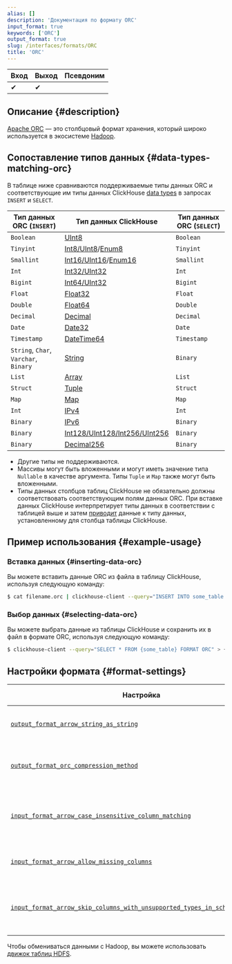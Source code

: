 ```yaml
---
alias: []
description: 'Документация по формату ORC'
input_format: true
keywords: ['ORC']
output_format: true
slug: /interfaces/formats/ORC
title: 'ORC'
---
```


| Вход | Выход | Псевдоним |
|------|-------|-----------|
| ✔    | ✔     |           |

## Описание {#description}

[Apache ORC](https://orc.apache.org/) — это столбцовый формат хранения, который широко используется в экосистеме [Hadoop](https://hadoop.apache.org/).

## Сопоставление типов данных {#data-types-matching-orc}

В таблице ниже сравниваются поддерживаемые типы данных ORC и соответствующие им типы данных ClickHouse [data types](/sql-reference/data-types/index.md) в запросах `INSERT` и `SELECT`.

| Тип данных ORC (`INSERT`)            | Тип данных ClickHouse                                                                                          | Тип данных ORC (`SELECT`) |
|-------------------------------------|----------------------------------------------------------------------------------------------------------------|---------------------------|
| `Boolean`                           | [UInt8](/sql-reference/data-types/int-uint.md)                                                             | `Boolean`                 |
| `Tinyint`                           | [Int8/UInt8](/sql-reference/data-types/int-uint.md)/[Enum8](/sql-reference/data-types/enum.md)   | `Tinyint`                 |
| `Smallint`                          | [Int16/UInt16](/sql-reference/data-types/int-uint.md)/[Enum16](/sql-reference/data-types/enum.md) | `Smallint`                |
| `Int`                               | [Int32/UInt32](/sql-reference/data-types/int-uint.md)                                                      | `Int`                     |
| `Bigint`                            | [Int64/UInt32](/sql-reference/data-types/int-uint.md)                                                      | `Bigint`                  |
| `Float`                             | [Float32](/sql-reference/data-types/float.md)                                                              | `Float`                   |
| `Double`                            | [Float64](/sql-reference/data-types/float.md)                                                              | `Double`                  |
| `Decimal`                           | [Decimal](/sql-reference/data-types/decimal.md)                                                            | `Decimal`                 |
| `Date`                              | [Date32](/sql-reference/data-types/date32.md)                                                              | `Date`                    |
| `Timestamp`                         | [DateTime64](/sql-reference/data-types/datetime64.md)                                                      | `Timestamp`               |
| `String`, `Char`, `Varchar`, `Binary` | [String](/sql-reference/data-types/string.md)                                                              | `Binary`                  |
| `List`                              | [Array](/sql-reference/data-types/array.md)                                                                | `List`                    |
| `Struct`                            | [Tuple](/sql-reference/data-types/tuple.md)                                                                | `Struct`                  |
| `Map`                               | [Map](/sql-reference/data-types/map.md)                                                                    | `Map`                     |
| `Int`                               | [IPv4](/sql-reference/data-types/int-uint.md)                                                              | `Int`                     |
| `Binary`                            | [IPv6](/sql-reference/data-types/ipv6.md)                                                                  | `Binary`                  |
| `Binary`                            | [Int128/UInt128/Int256/UInt256](/sql-reference/data-types/int-uint.md)                                   | `Binary`                  |
| `Binary`                            | [Decimal256](/sql-reference/data-types/decimal.md)                                                       | `Binary`                  |

- Другие типы не поддерживаются.
- Массивы могут быть вложенными и могут иметь значение типа `Nullable` в качестве аргумента. Типы `Tuple` и `Map` также могут быть вложенными.
- Типы данных столбцов таблиц ClickHouse не обязательно должны соответствовать соответствующим полям данных ORC. При вставке данных ClickHouse интерпретирует типы данных в соответствии с таблицей выше и затем [приводит](/sql-reference/functions/type-conversion-functions#cast) данные к типу данных, установленному для столбца таблицы ClickHouse.

## Пример использования {#example-usage}

### Вставка данных {#inserting-data-orc}

Вы можете вставить данные ORC из файла в таблицу ClickHouse, используя следующую команду:

```bash
$ cat filename.orc | clickhouse-client --query="INSERT INTO some_table FORMAT ORC"
```

### Выбор данных {#selecting-data-orc}

Вы можете выбрать данные из таблицы ClickHouse и сохранить их в файл в формате ORC, используя следующую команду:

```bash
$ clickhouse-client --query="SELECT * FROM {some_table} FORMAT ORC" > {filename.orc}
```

## Настройки формата {#format-settings}

| Настройка                                                                                                                                                                                                      | Описание                                                                                | По умолчанию |
|----------------------------------------------------------------------------------------------------------------------------------------------------------------------------------------------------------------|----------------------------------------------------------------------------------------|--------------|
| [`output_format_arrow_string_as_string`](/operations/settings/settings-formats.md/#output_format_arrow_string_as_string)                                                                                   | Использовать тип String из Arrow вместо Binary для строковых столбцов.                | `false`      |
| [`output_format_orc_compression_method`](/operations/settings/settings-formats.md/#output_format_orc_compression_method)                                                                                   | Метод сжатия, используемый в формате ORC на выходе. Значение по умолчанию              | `none`       |
| [`input_format_arrow_case_insensitive_column_matching`](/operations/settings/settings-formats.md/#input_format_arrow_case_insensitive_column_matching)                                                     | Игнорировать регистр при сопоставлении столбцов Arrow со столбцами ClickHouse.       | `false`      |
| [`input_format_arrow_allow_missing_columns`](/operations/settings/settings-formats.md/#input_format_arrow_allow_missing_columns)                                                                             | Разрешить отсутствие столбцов при чтении данных из Arrow.                             | `false`      |
| [`input_format_arrow_skip_columns_with_unsupported_types_in_schema_inference`](/operations/settings/settings-formats.md/#input_format_arrow_skip_columns_with_unsupported_types_in_schema_inference)         | Разрешить пропуск столбцов с неподдерживаемыми типами при выводе схемы для формата Arrow. | `false`      |

Чтобы обмениваться данными с Hadoop, вы можете использовать [движок таблиц HDFS](/engines/table-engines/integrations/hdfs.md).
